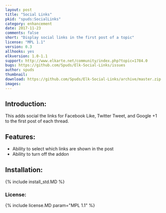 ```yaml
---
layout: post
title: "Social Links"
pkid: "spuds:SocialLinks"
category: enhancement
date: 2017-11-23
comments: false
short: "Display social links in the first post of a topic"
license: "MPL 1.1"
version: 0.3
allhooks: yes
elkversion: 1.0-1.1
support: http://www.elkarte.net/community/index.php?topic=1784.0
bugs: https://github.com/Spuds/Elk-Social-Links/issues
author: spuds
thumbnail:
download: https://github.com/Spuds/Elk-Social-Links/archive/master.zip
images:
---
```


## Introduction:
This adds social the links for Facebook Like, Twitter Tweet, and Google +1 to the first post of each thread.

## Features:
-  Ability to select which links are shown in the post
-  Ability to turn off the addon

## Installation:
{% include install_std.MD %}

### License:
{% include license.MD param="MPL 1.1" %}
